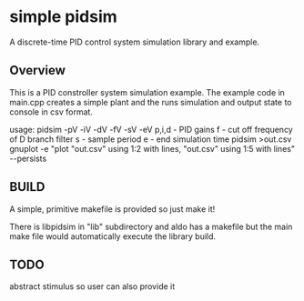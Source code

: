 # simple pidsim
A discrete-time PID control system simulation library and example.

Overview
----------

This is a PID constroller system simulation example.
The example code in main.cpp creates a simple plant 
and the runs simulation and output state to console in csv format.

usage:
pidsim -pV -iV -dV -fV -sV -eV
	p,i,d - PID gains
	f - cut off frequency of D branch filter
	s - sample period
	e - end simulation time
pidsim >out.csv
gnuplot -e "plot "out.csv" using 1:2 with lines, "out.csv" using 1:5 with lines" --persists

BUILD
------
A simple, primitive makefile is provided so just make it!

There is libpidsim in "lib" subdirectory and aldo has a makefile but the 
main make file would automatically execute the library build.

TODO
-----
abstract stimulus so user can also provide it

